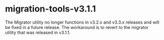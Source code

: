 # migration-tools-v3.1.1
The Migrator utility no longer functions in v3.2.x and v3.3.x releases and will be fixed in a future release. The workaround is to revert to the migrator utility that was released in v3.1.1.
